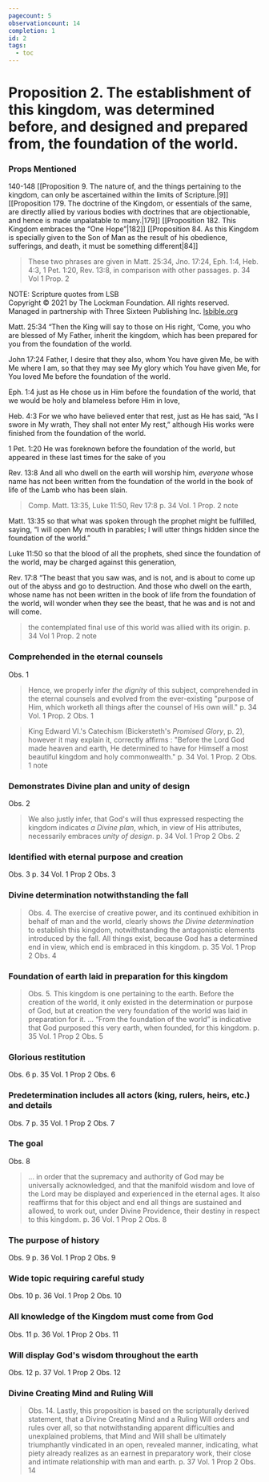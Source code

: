 ```yaml
---
pagecount: 5
observationcount: 14
completion: 1
id: 2
tags:
  - toc
---
```

# Proposition 2. The establishment of this kingdom, was determined before, and designed and prepared from, the foundation of the world.
### Props Mentioned
140-148 [[Proposition 9. The nature of, and the things pertaining to the kingdom, can only be ascertained within the limits of Scripture.|9]] [[Proposition 179. The doctrine of the Kingdom, or essentials of the same, are directly allied by various bodies with doctrines that are objectionable, and hence is made unpalatable to many.|179]] [[Proposition 182. This Kingdom embraces the “One Hope”|182]] [[Proposition 84. As this Kingdom is specially given to the Son of Man as the result of his obedience, sufferings, and death, it must be something different|84]] 

> These two phrases are given in Matt. 25:34, Jno. 17:24, Eph. 1:4, Heb. 4:3, 1 Pet. 1:20, Rev. 13:8, in comparison with other passages.
> p. 34 Vol 1 Prop. 2

NOTE: Scripture quotes from LSB  
Copyright © 2021 by The Lockman Foundation. All rights reserved.  
Managed in partnership with Three Sixteen Publishing Inc. [lsbible.org](https://www.lsbible.org/)

Matt. 25:34
“Then the King will say to those on His right, ‘Come, you who are blessed of My Father, inherit the kingdom, which has been prepared for you from the foundation of the world.

John 17:24
Father, I desire that they also, whom You have given Me, be with Me where I am, so that they may see My glory which You have given Me, for You loved Me before the foundation of the world.

Eph. 1:4
just as He chose us in Him before the foundation of the world, that we would be holy and blameless before Him in love,

Heb. 4:3
For we who have believed enter that rest, just as He has said,
“As I swore in My wrath,
They shall not enter My rest,”
although His works were finished from the foundation of the world.

1 Pet. 1:20
He was foreknown before the foundation of the world, but appeared in these last times for the sake of you

Rev. 13:8
And all who dwell on the earth will worship him, _everyone_ whose name has not been written from the foundation of the world in the book of life of the Lamb who has been slain.

> Comp. Matt. 13:35, Luke 11:50, Rev 17:8
> p. 34 Vol. 1 Prop. 2 note

Matt. 13:35
so that what was spoken through the prophet might be fulfilled, saying,
“I will open My mouth in parables;
I will utter things hidden since the foundation of the world.”

Luke 11:50
so that the blood of all the prophets, shed since the foundation of the world, may be charged against this generation,

Rev. 17:8
“The beast that you saw was, and is not, and is about to come up out of the abyss and go to destruction. And those who dwell on the earth, whose name has not been written in the book of life from the foundation of the world, will wonder when they see the beast, that he was and is not and will come.

> the contemplated final use of this world was allied with its origin.
> p. 34 Vol 1 Prop. 2 note

### Comprehended in the eternal counsels
Obs. 1
> Hence, we properly infer *the dignity* of this subject, comprehended in the eternal counsels and evolved from the ever-existing "purpose of Him, which worketh all things after the counsel of His own will."
> p. 34 Vol. 1 Prop. 2 Obs. 1

> King Edward VI.'s Catechism (Bickersteth's *Promised Glory*, p. 2), however it may explain it, correctly affirms : "Before the Lord God made heaven and earth, He determined to have for Himself a most beautiful kingdom and holy commonwealth." 
> p. 34 Vol. 1 Prop. 2 Obs. 1 note
### Demonstrates Divine plan and unity of design
Obs. 2
> We also justly infer, that God's will thus expressed respecting the kingdom indicates *a Divine plan*, which, in view of His attributes, necessarily embraces *unity of design*.
> p. 34 Vol. 1 Prop 2 Obs. 2
### Identified with eternal purpose and creation
Obs. 3
p. 34 Vol. 1 Prop 2 Obs. 3
### Divine determination notwithstanding the fall
>Obs. 4. The exercise of creative power, and its continued exhibition in behalf of man and the world, clearly shows *the Divine determination* to establish this kingdom, notwithstanding the antagonistic elements introduced by the fall. All things exist, because God has a determined end in view, which end is embraced in this kingdom.
>p. 35 Vol. 1 Prop 2 Obs. 4
### Foundation of earth laid in preparation for this kingdom
>Obs. 5. This kingdom is one pertaining to the earth. Before the creation of the world, it only existed in the determination or purpose of God, but at creation the very foundation of the world was laid in preparation for it. 
>...
>“From the foundation of the world” is indicative that God purposed this very earth, when founded, for this kingdom.
>p. 35 Vol. 1 Prop 2 Obs. 5

### Glorious restitution
Obs. 6
p. 35 Vol. 1 Prop 2 Obs. 6

### Predetermination includes all actors (king, rulers, heirs, etc.) and details
Obs. 7
p. 35 Vol. 1 Prop 2 Obs. 7

### The goal
Obs. 8
>... in order that the supremacy and authority of God may be universally acknowledged, and that the manifold wisdom and love of the Lord may be displayed and experienced in the eternal ages. It also reaffirms that for this object and end all things are sustained and allowed, to work out, under Divine Providence, their destiny in respect to this kingdom.
>p. 36 Vol. 1 Prop 2 Obs. 8

### The purpose of history
Obs. 9
p. 36 Vol. 1 Prop 2 Obs. 9

### Wide topic requiring careful study
Obs. 10
p. 36 Vol. 1 Prop 2 Obs. 10

### All knowledge of the Kingdom must come from God
Obs. 11
p. 36 Vol. 1 Prop 2 Obs. 11

### Will display God's wisdom throughout the earth
Obs. 12
p. 37 Vol. 1 Prop 2 Obs. 12

### Divine Creating Mind and Ruling Will
>Obs. 14. Lastly, this proposition is based on the scripturally derived statement, that a Divine Creating Mind and a Ruling Will orders and rules over all, so that notwithstanding apparent difficulties and unexplained problems, that Mind and Will shall be ultimately triumphantly vindicated in an open, revealed manner, indicating, what piety already realizes as an earnest in preparatory work, their close and intimate relationship with man and earth.
>p. 37 Vol. 1 Prop 2 Obs. 14


